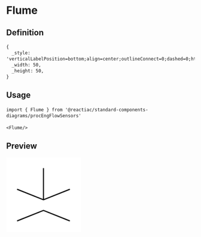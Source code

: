 # Flume

## Definition

```
{
  _style: 'verticalLabelPosition=bottom;align=center;outlineConnect=0;dashed=0;html=1;verticalAlign=top;shape=mxgraph.pid.flow_sensors.flume;pointerEvents=1;',
  _width: 50,
  _height: 50,
}
```

## Usage

```
import { Flume } from '@reactiac/standard-components-diagrams/procEngFlowSensors'

<Flume/>
```

## Preview

<img src="./flume.png" width="200"/>
